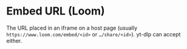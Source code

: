# Embed URL (Loom)

The URL placed in an iframe on a host page (usually `https://www.loom.com/embed/<id>` or `…/share/<id>`). yt-dlp can accept either.
